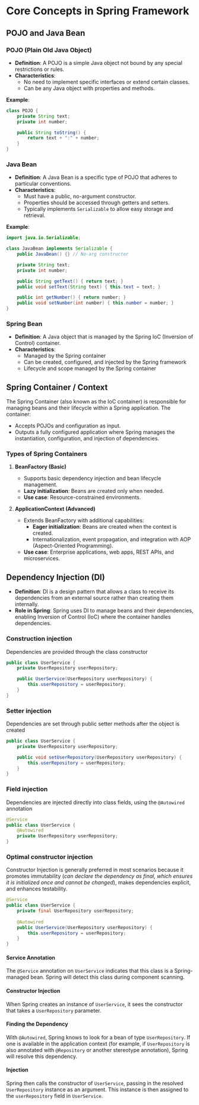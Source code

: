 # Core Concepts in Spring Framework

## POJO and Java Bean

### POJO (Plain Old Java Object)
- **Definition**: A POJO is a simple Java object not bound by any special restrictions or rules.
- **Characteristics**:
    - No need to implement specific interfaces or extend certain classes.
    - Can be any Java object with properties and methods.

**Example**:
```java
class POJO {
    private String text;
    private int number;

    public String toString() {
        return text + ":" + number;
    }
}
```
### Java Bean

- **Definition**: A Java Bean is a specific type of POJO that adheres to particular conventions.
- **Characteristics**:
    - Must have a public, no-argument constructor.
    - Properties should be accessed through getters and setters.
    - Typically implements `Serializable` to allow easy storage and retrieval.

**Example**:
```java
import java.io.Serializable;

class JavaBean implements Serializable {
    public JavaBean() {} // No-arg constructor

    private String text;
    private int number;

    public String getText() { return text; }
    public void setText(String text) { this.text = text; }

    public int getNumber() { return number; }
    public void setNumber(int number) { this.number = number; }
}
```

### Spring Bean
- **Definition**: A Java object that is managed by the Spring IoC (Inversion of Control) container.
- **Characteristics**:
  - Managed by the Spring container
  - Can be created, configured, and injected by the Spring framework
  - Lifecycle and scope managed by the Spring container

## Spring Container / Context

The Spring Container (also known as the IoC container) is responsible for managing beans and their lifecycle within a Spring application. The container:

- Accepts POJOs and configuration as input.
- Outputs a fully configured application where Spring manages the instantiation, configuration, and injection of dependencies.

### Types of Spring Containers

1. **BeanFactory (Basic)**
    - Supports basic dependency injection and bean lifecycle management.
    - **Lazy initialization**: Beans are created only when needed.
    - **Use case**: Resource-constrained environments.

2. **ApplicationContext (Advanced)**
    - Extends BeanFactory with additional capabilities:
        - **Eager initialization**: Beans are created when the context is created.
        - Internationalization, event propagation, and integration with AOP (Aspect-Oriented Programming).
    - **Use case**: Enterprise applications, web apps, REST APIs, and microservices.

## Dependency Injection (DI)

- **Definition**: DI is a design pattern that allows a class to receive its dependencies from an external source rather than creating them internally.
- **Role in Spring**: Spring uses DI to manage beans and their dependencies, enabling Inversion of Control (IoC) where the container handles dependencies.

### Construction injection

Dependencies are provided through the class constructor

```java
public class UserService {
    private UserRepository userRepository;

    public UserService(UserRepository userRepository) {
        this.userRepository = userRepository;
    }
}
```

### Setter injection

Dependencies are set through public setter methods after the object is created

```java
public class UserService {
    private UserRepository userRepository;

    public void setUserRepository(UserRepository userRepository) {
        this.userRepository = userRepository;
    }
}
```

### Field injection

Dependencies are injected directly into class fields, using the `@Autowired` annotation

```java
@Service
public class UserService {
    @Autowired
    private UserRepository userRepository;
}
```

### Optimal constructor injection
Constructor Injection is generally preferred in most scenarios because it promotes immutability (_can declare the dependency as final, which ensures it is initialized once and cannot be changed_), makes dependencies explicit, and enhances testability.
```java
@Service
public class UserService {
    private final UserRepository userRepository;
    
    @Autowired
    public UserService(UserRepository userRepository) {
        this.userRepository = userRepository;
    }
}
```
#### Service Annotation
The `@Service` annotation on `UserService` indicates that this class is a Spring-managed bean. Spring will detect this class during component scanning.

#### Constructor Injection
When Spring creates an instance of `UserService`, it sees the constructor that takes a `UserRepository` parameter.

#### Finding the Dependency
With `@Autowired`, Spring knows to look for a bean of type `UserRepository`. If one is available in the application context (for example, if `UserRepository` is also annotated with `@Repository` or another stereotype annotation), Spring will resolve this dependency.

#### Injection
Spring then calls the constructor of `UserService`, passing in the resolved `UserRepository` instance as an argument. This instance is then assigned to the `userRepository` field in `UserService`.

